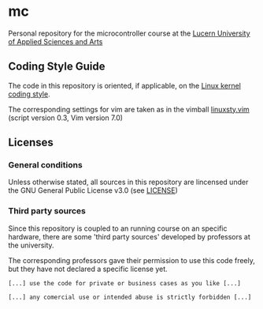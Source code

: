 # mc

Personal repository for the microcontroller course at the 
[Lucern University of Applied Sciences and Arts](http://www.hslu.ch)

## Coding Style Guide
The code in this repository is oriented, if applicable, on the
[Linux kernel coding style](https://www.kernel.org/doc/Documentation/CodingStyle).

The corresponding settings for vim are taken as in the vimball
[linuxsty.vim](http://www.vim.org/scripts/script.php?script_id=4369)
(script version 0.3, Vim version 7.0)

## Licenses

### General conditions
Unless otherwise stated, all sources in this repository are lincensed under
the GNU General Public License v3.0 (see [LICENSE](LICENSE))

### Third party sources
Since this repository is coupled to an running course on an specific hardware,
there are some 'third party sources' developed by professors at the university.

The corresponding professors gave their permission to use this code freely, but
they have not declared a specific license yet.

    [...] use the code for private or business cases as you like [...]

    [...] any comercial use or intended abuse is strictly forbidden [...]
